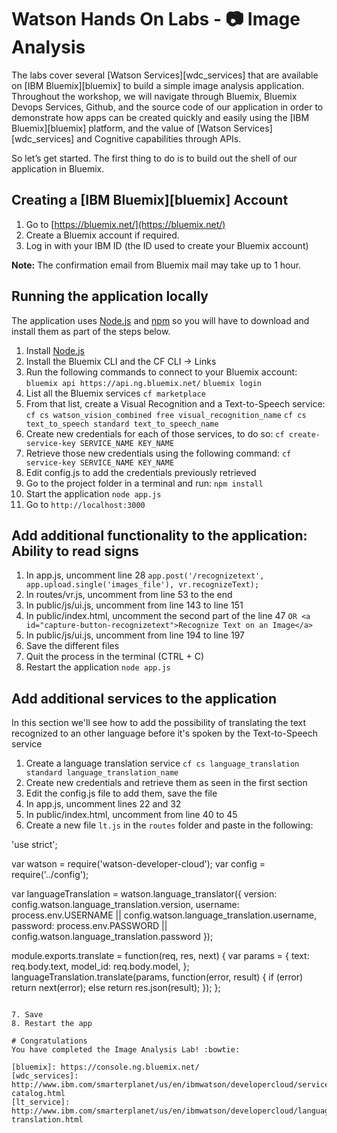 # Watson Hands On Labs - 📷 Image Analysis

The labs cover several [Watson Services][wdc_services] that are available on [IBM Bluemix][bluemix] to build a simple image analysis application. Throughout the workshop, we will navigate through Bluemix, Bluemix Devops Services, Github, and the source code of our application in order to demonstrate how apps can be created quickly and easily using the [IBM Bluemix][bluemix] platform, and the value of [Watson Services][wdc_services] and Cognitive capabilities through APIs.

So let’s get started. The first thing to do is to build out the shell of our application in Bluemix.

## Creating a [IBM Bluemix][bluemix] Account

  1. Go to [https://bluemix.net/](https://bluemix.net/)
  2. Create a Bluemix account if required.
  3. Log in with your IBM ID (the ID used to create your Bluemix account)

**Note:** The confirmation email from Bluemix mail may take up to 1 hour.

## Running  the application locally
  The application uses [Node.js](http://nodejs.org/) and [npm](https://www.npmjs.com/) so you will have to download and install them as part of the steps below.

1. Install [Node.js](http://nodejs.org/)
2. Install the Bluemix CLI and the CF CLI -> Links
3. Run the following commands to connect to your Bluemix account:
    `bluemix api https://api.ng.bluemix.net/`
    `bluemix login`
4. List all the Bluemix services
    `cf marketplace`
5. From that list, create a Visual Recognition and a Text-to-Speech service:
    `cf cs watson_vision_combined free visual_recognition_name`
    `cf cs text_to_speech standard text_to_speech_name`
6. Create new credentials for each of those services, to do so:
    `cf create-service-key SERVICE_NAME KEY_NAME`
7. Retrieve those new credentials using the following command:
    `cf service-key SERVICE_NAME KEY_NAME`
7. Edit config.js to add the credentials previously retrieved
8. Go to the project folder in a terminal and run:
    `npm install`
5. Start the application
    `node app.js`
7. Go to `http://localhost:3000`

## Add additional functionality to the application: Ability to read signs

1. In app.js, uncomment line 28
`app.post('/recognizetext', app.upload.single('images_file'), vr.recognizeText);`
2. In routes/vr.js, uncomment from line 53 to the end
3. In public/js/ui.js, uncomment from line 143 to line 151
4. In public/index.html, uncomment the second part of the line 47
`OR <a id="capture-button-recognizetext">Recognize Text on an Image</a>`
5. In public/js/ui.js, uncomment from line 194 to line 197
6. Save the different files
7. Quit the process in the terminal (CTRL + C)
8. Restart the application
    `node app.js`

## Add additional services to the application

In this section we'll see how to add the possibility of translating the text recognized to an other language before it's spoken by the Text-to-Speech service

1. Create a language translation service
    `cf cs language_translation standard language_translation_name`
2. Create new credentials and retrieve them as seen in the first section
3. Edit the config.js file to add them, save the file
4. In app.js, uncomment lines 22 and 32
5. In public/index.html, uncomment from line 40 to 45
6. Create a new file `lt.js` in the `routes` folder and paste in the following:

'use strict';

var watson = require('watson-developer-cloud');
var config = require('../config');

var languageTranslation = watson.language_translator({
  version: config.watson.language_translation.version,
  username: process.env.USERNAME || config.watson.language_translation.username,
  password: process.env.PASSWORD || config.watson.language_translation.password
});

module.exports.translate = function(req, res, next) {
  var params = {
    text: req.body.text,
    model_id: req.body.model,
  };
  languageTranslation.translate(params, function(error, result) {
    if (error)
      return next(error);
    else
      return res.json(result);
  });
};
```

7. Save
8. Restart the app

# Congratulations
You have completed the Image Analysis Lab! :bowtie:

[bluemix]: https://console.ng.bluemix.net/
[wdc_services]: http://www.ibm.com/smarterplanet/us/en/ibmwatson/developercloud/services-catalog.html
[lt_service]: http://www.ibm.com/smarterplanet/us/en/ibmwatson/developercloud/language-translation.html
